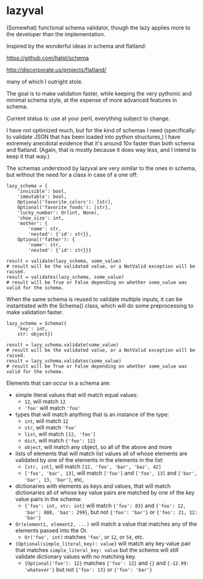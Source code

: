 lazyval
=======

(Somewhat) functional schema validator, though the lazy applies more to the developer than the implementation.

Inspired by the wonderful ideas in schema and flatland: 

https://github.com/halst/schema

http://discorporate.us/projects/flatland/

many of which I outright stole.

The goal is to make validation faster, while keeping the very pythonic and minimal schema style, at the expense of more advanced features in schema.

Current status is: use at your peril, everything subject to change.

I have not optimized much, but for the kind of schemas I need (specifically: to validate JSON that has been loaded into python structures,) I have extremely anecdotal evidence that it's around 10x faster than both schema and flatland. (Again, that is mostly because it does way less, and I intend to keep it that way.)

The schemas understood by lazyval are very similar to the ones in schema, but without the need for a class in case of a one off:

    lazy_schema = {
        'invisible': bool,
        'immutable': bool,
        Optional('favorite_colors'): [str],
        Optional('favorite_foods'): [str],
        'lucky_number': Or(int, None),
        'shoe_size': int,
        'mother': {
            'name': str,
            'nested': {'id': str}},
        Optional('father'): {
            'name': str,
            'nested': {'id': str}}}
    
    result = validate(lazy_schema, some_value)
    # result will be the validated value, or a NotValid exception will be raised.
    result = validates(lazy_schema, some_value)
    # result will be True or False depending on whether some_value was valid for the schema.
    
When the same schema is reused to validate multiple inputs, it can be instantiated with the Schema() class, which will do some preprocessing to make validation faster.

    lazy_schema = Schema({
        'key': int,
        str: object})
    
    result = lazy_schema.validate(some_value)
    # result will be the validated value, or a NotValid exception will be raised.
    result = lazy_schema.validates(some_value)
    # result will be True or False depending on whether some_value was valid for the schema.

Elements that can occur in a schema are: 

  * simple literal values that will match equal values: 
    * `12`, will match `12`
    * `'foo'` will match `'foo'`
  * types that will match anything that is an instance of the type: 
    * `int`, will match `12`
    * `str`, will match `'foo'`
    * `list`, will match `[12, 'foo']`
    * `dict`, will match `{'foo': 12}`
    * `object`, will match any object, so all of the above and more
  * lists of elements that will match list values all of whose elements are validated by one of the elements in the elements in the list: 
    * `[str, int]`, will match `[12, 'foo', 'bar', 'baz', 42]`
    * `['foo', 'bar', 13]`, will match `['foo']` and `['foo', 13]` and `['bar', 'bar', 13, 'bar']`, etc,
  * dictionaries with elements as keys and values, that will match dictionaries all of whose key value pairs are matched by one of the key value pairs in the schema:
    * `{'foo': int, str: int}` will match `{'foo': 83}` and `{'foo': 12, 'bar': 888, 'baz': 299}`, but not `{'foo': 'bar'}` or `{'foo': 21, 12: 'bar'}`
  * `Or(element1, element2, ...)` will match a value that matches any of the elements passed into the Or.
    * `Or('foo', int)` matches `'foo'`, or `12`, or `54`, etc. 
  * `{Optional(simple_literal_key): value}` will match any key value pair that matches `simple_literal_key: value` but the schema will still validate dictionary values with no matching key.
    * `{Optional('foo'): 12}` matches `{'foo': 12}` and `{}` and `{-12.99: 'whatever'}` but not `{'foo': 13}` or `{'foo': 'bar'}`

